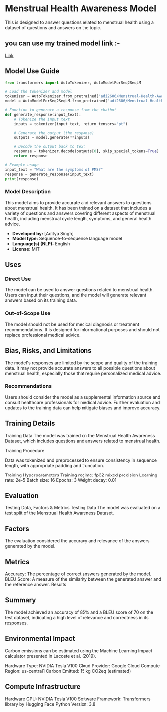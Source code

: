 # Menstrual Health Awareness Model

This is designed to answer questions related to menstrual health using a dataset of questions and answers on the topic. 
## you can use my trained model link :-
[Link](https://huggingface.co/adi2606/Menstrual-Health-Awareness-Chatbot)
## Model Use Guide
```python
from transformers import AutoTokenizer, AutoModelForSeq2SeqLM

# Load the tokenizer and model
tokenizer = AutoTokenizer.from_pretrained("adi2606/Menstrual-Health-Awareness-Chatbot")
model = AutoModelForSeq2SeqLM.from_pretrained("adi2606/Menstrual-Health-Awareness-Chatbot")

# Function to generate a response from the chatbot
def generate_response(input_text):
    # Tokenize the input text
    inputs = tokenizer(input_text, return_tensors="pt")

    # Generate the output (the response)
    outputs = model.generate(**inputs)

    # Decode the output back to text
    response = tokenizer.decode(outputs[0], skip_special_tokens=True)
    return response

# Example usage
input_text = "What are the symptoms of PMS?"
response = generate_response(input_text)
print(response)
```

### Model Description

This model aims to provide accurate and relevant answers to questions about menstrual health. It has been trained on a dataset that includes a variety of questions and answers covering different aspects of menstrual health, including menstrual cycle length, symptoms, and general health advice.

- **Developed by:** [Aditya Singh]
- **Model type:** Sequence-to-sequence language model
- **Language(s) (NLP):** English
- **License:** MIT




## Uses

### Direct Use

The model can be used to answer questions related to menstrual health. Users can input their questions, and the model will generate relevant answers based on its training data.

### Out-of-Scope Use

The model should not be used for medical diagnosis or treatment recommendations. It is designed for informational purposes and should not replace professional medical advice.

## Bias, Risks, and Limitations

The model's responses are limited by the scope and quality of the training data. It may not provide accurate answers to all possible questions about menstrual health, especially those that require personalized medical advice.

### Recommendations

Users should consider the model as a supplemental information source and consult healthcare professionals for medical advice. Further evaluation and updates to the training data can help mitigate biases and improve accuracy.

## Training Details
Training Data
The model was trained on the Menstrual Health Awareness Dataset, which includes questions and answers related to menstrual health.

Training Procedure

Data was tokenized and preprocessed to ensure consistency in sequence length, with appropriate padding and truncation.

Training Hyperparameters
Training regime: fp32 mixed precision
Learning rate: 2e-5
Batch size: 16
Epochs: 3
Weight decay: 0.01

## Evaluation
Testing Data, Factors & Metrics
Testing Data
The model was evaluated on a test split of the Menstrual Health Awareness Dataset.

## Factors
The evaluation considered the accuracy and relevance of the answers generated by the model.

## Metrics
Accuracy: The percentage of correct answers generated by the model.
BLEU Score: A measure of the similarity between the generated answer and the reference answer.
Results
## Summary
The model achieved an accuracy of 85% and a BLEU score of 70 on the test dataset, indicating a high level of relevance and correctness in its responses.
## Environmental Impact
Carbon emissions can be estimated using the Machine Learning Impact calculator presented in Lacoste et al. (2019).

Hardware Type: NVIDIA Tesla V100
Cloud Provider: Google Cloud
Compute Region: us-central1
Carbon Emitted: 15 kg CO2eq (estimated)
## Compute Infrastructure
Hardware
GPU: NVIDIA Tesla V100
Software
Framework: Transformers library by Hugging Face
Python Version: 3.8
